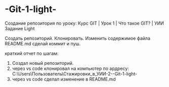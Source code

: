 # -Git-1-light-
Создание репозитория по уроку: Курс GIT | Урок 1 | Что такое GIT? | УИИ
Задание Light


Создать репозиторий.
Клонировать.
Изменить содержимое файла README.md сделай коммит и пуш.

краткий отчет по шагам:
1. Создал новый репозиторий.
2. через vs code клонировал на компьютер по ардресу: C:\Users\Пользователь\Стажировки_в_УИИ\-2-\-Git-1-light-
3. через vs code сделал изменение в README.md
